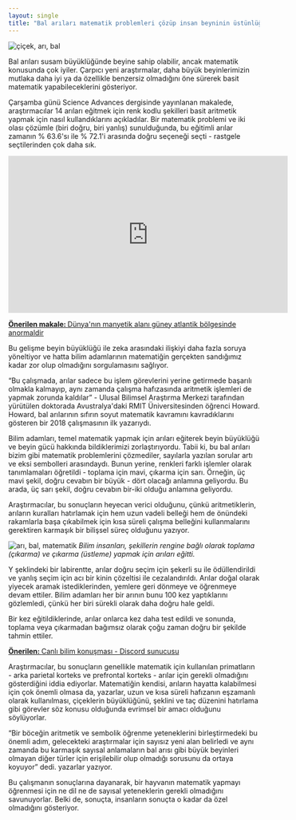 ```yaml
---
layout: single
title: "Bal arıları matematik problemleri çözüp insan beyninin üstünlüğünü sınıyor!"
---
```

![çiçek, arı, bal](https://i.hizliresim.com/V9QEqV.jpg)

Bal arıları susam büyüklüğünde beyine sahip olabilir, ancak matematik konusunda çok iyiler. Çarpıcı yeni araştırmalar, daha büyük beyinlerimizin mutlaka daha iyi ya da özellikle benzersiz olmadığını öne sürerek basit matematik yapabileceklerini gösteriyor.

Çarşamba günü Science Advances dergisinde yayınlanan makalede, araştırmacılar 14 arıları eğitmek için renk kodlu şekilleri basit aritmetik yapmak için nasıl kullandıklarını açıkladılar. Bir matematik problemi ve iki olası çözümle (biri doğru, biri yanlış) sunulduğunda, bu eğitimli arılar zamanın % 63.6'sı ile % 72.1'i arasında doğru seçeneği seçti - rastgele seçtilerinden çok daha sık.

<iframe width="560" height="315" src="https://www.youtube.com/embed/fG3vvLUctbw" frameborder="0" allow="accelerometer; autoplay; encrypted-media; gyroscope; picture-in-picture" allowfullscreen></iframe>

<p class="notice--info"><a href="https://makale.ekofi.science/dunyanin-manyetik-alani-guney-atlantikte-neden-normal-degil/"><strong>Önerilen makale: </strong>Dünya'nın manyetik alanı güney atlantik bölgesinde anormaldir</a></p>

Bu gelişme beyin büyüklüğü ile zeka arasındaki ilişkiyi daha fazla soruya yöneltiyor ve hatta bilim adamlarının matematiğin gerçekten sandığımız kadar zor olup olmadığını sorgulamasını sağlıyor.

“Bu çalışmada, arılar sadece bu işlem görevlerini yerine getirmede başarılı olmakla kalmayıp, aynı zamanda çalışma hafızasında aritmetik işlemleri de yapmak zorunda kaldılar” - Ulusal Bilimsel Araştırma Merkezi tarafından yürütülen doktorada Avustralya'daki RMIT Üniversitesinden öğrenci Howard. Howard, bal arılarının sıfırın soyut matematik kavramını kavradıklarını gösteren bir 2018 çalışmasının ilk yazarıydı.

Bilim adamları, temel matematik yapmak için arıları eğiterek beyin büyüklüğü ve beyin gücü hakkında bildiklerimizi zorlaştırıyordu.
Tabii ki, bu bal arıları bizim gibi matematik problemlerini çözmediler, sayılarla yazılan sorular artı ve eksi sembolleri arasındaydı. Bunun yerine, renkleri farklı işlemler olarak tanımlamaları öğretildi - toplama için mavi, çıkarma için sarı. Örneğin, üç mavi şekil, doğru cevabın bir büyük - dört olacağı anlamına geliyordu. Bu arada, üç sarı şekil, doğru cevabın bir-iki olduğu anlamına geliyordu.

Araştırmacılar, bu sonuçların heyecan verici olduğunu, çünkü aritmetiklerin, arıların kuralları hatırlamak için hem uzun vadeli belleği hem de önündeki rakamlarla başa çıkabilmek için kısa süreli çalışma belleğini kullanmalarını gerektiren karmaşık bir bilişsel süreç olduğunu yazıyor.

<script async src="//pagead2.googlesyndication.com/pagead/js/adsbygoogle.js"></script>
<ins class="adsbygoogle"
     style="display:block; text-align:center;"
     data-ad-layout="in-article"
     data-ad-format="fluid"
     data-ad-client="ca-pub-7868661326160958"
     data-ad-slot="3072558811"></ins>
<script>
     (adsbygoogle = window.adsbygoogle || []).push({});
</script>

![arı, bal, matematik](https://fsmedia.imgix.net/04/56/e4/9f/718f/4d8d/86b8/15e144285ceb/scientists-trained-bees-to-do-addition-bottom-and-subtraction-top-based-on-the-color-of-shapes.png?auto=format%2Ccompress&w=650)
*Bilim insanları, şekillerin rengine bağlı olarak toplama (çıkarma) ve çıkarma (üstleme) yapmak için arıları eğitti.*

Y şeklindeki bir labirentte, arılar doğru seçim için şekerli su ile ödüllendirildi ve yanlış seçim için acı bir kinin çözeltisi ile cezalandırıldı. Arılar doğal olarak yiyecek aramak istediklerinden, yemlere geri dönmeye ve öğrenmeye devam ettiler. Bilim adamları her bir arının bunu 100 kez yaptıklarını gözlemledi, çünkü her biri sürekli olarak daha doğru hale geldi.

Bir kez eğitildiklerinde, arılar onlarca kez daha test edildi ve sonunda, toplama veya çıkarmadan bağımsız olarak çoğu zaman doğru bir şekilde tahmin ettiler.

<p class="notice--danger"><a href="https://discord.gg/9YEgb6N"><strong>Önerilen: </strong>Canlı bilim konuşması - Discord sunucusu</a></p>

Araştırmacılar, bu sonuçların genellikle matematik için kullanılan primatların - arka parietal korteks ve prefrontal korteks - arılar için gerekli olmadığını gösterdiğini iddia ediyorlar. Matematiğin kendisi, arıların hayatta kalabilmesi için çok önemli olmasa da, yazarlar, uzun ve kısa süreli hafızanın eşzamanlı olarak kullanılması, çiçeklerin büyüklüğünü, şeklini ve taç düzenini hatırlama gibi görevler söz konusu olduğunda evrimsel bir amacı olduğunu söylüyorlar.

“Bir böceğin aritmetik ve sembolik öğrenme yeteneklerini birleştirmedeki bu önemli adım, gelecekteki araştırmalar için sayısız yeni alan belirledi ve aynı zamanda bu karmaşık sayısal anlamaların bal arısı gibi büyük beyinleri olmayan diğer türler için erişilebilir olup olmadığı sorusunu da ortaya koyuyor” dedi. yazarlar yazıyor.

Bu çalışmanın sonuçlarına dayanarak, bir hayvanın matematik yapmayı öğrenmesi için ne dil ne de sayısal yeteneklerin gerekli olmadığını savunuyorlar. Belki de, sonuçta, insanların sonuçta o kadar da özel olmadığını gösteriyor.
